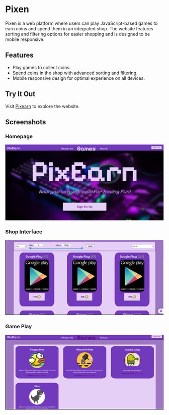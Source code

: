 # Pixen

Pixen is a web platform where users can play JavaScript-based games to earn coins and spend them in an integrated shop. The website features sorting and filtering options for easier shopping and is designed to be mobile responsive.

## Features

- Play games to collect coins.
- Spend coins in the shop with advanced sorting and filtering.
- Mobile responsive design for optimal experience on all devices.

## Try It Out

Visit [Pixearn](https://hussienk.github.io/PixEarn/index.html) to explore the website.

## Screenshots

### Homepage
![Homepage](image.png)

### Shop Interface
![Shop Interface](image_1.png)

### Game Play
![Game Play](image_2.png)
